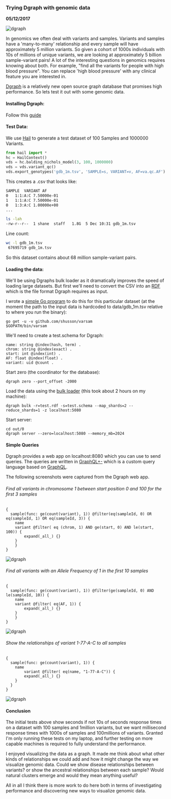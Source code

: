 ### Trying Dgraph with genomic data
__05/12/2017__

![dgraph](assets/dgb3.png)

In genomics we often deal with variants and samples. Variants and samples have a
'many-to-many' relationship and every sample will have approximately 5 million
variants. So given a cohort of 1000s individuals with 10s of
millions of unique variants, we are looking at approximately 5 billion
sample-variant pairs! A lot of the interesting questions in genomics requires
knowing about both. For example, "find all the variants for people with high blood pressure".
You can replace 'high blood pressure' with any clinical feature you are
interested in.

[Dgraph](https://github.com/dgraph-io/dgraph) is a relatively new open source
graph database that promises high performance. So lets test it out with some
genomic data.

#### Installing Dgraph:
Follow this [guide](https://docs.dgraph.io/get-started/)

#### Test Data:

We use [Hail](https://github.com/hail-is/hail) to generate a test dataset
of 100 Samples and 1000000 Variants.

```python
from hail import *
hc = HailContext()
vds = hc.balding_nichols_model(3, 100, 1000000)
vds = vds.variant_qc()
vds.export_genotypes('gdb_1m.tsv', 'SAMPLE=s, VARIANT=v, AF=va.qc.AF')
```

This creates a .csv that looks like:

```bash
SAMPLE	VARIANT	AF
0	1:1:A:C	7.50000e-01
1	1:1:A:C	7.50000e-01
0	1:3:A:C	1.00000e+00
...
```

```bash
ls -lah
-rw-r--r--  1 shane  staff   1.8G  5 Dec 10:31 gdb_1m.tsv
```

Line count:

```bash
wc -l gdb_1m.tsv
 67695719 gdb_1m.tsv
```
So this dataset contains about 68 million sample-variant pairs.

#### Loading the data:

We'll be using Dgraphs bulk loader as it dramatically improves the speed of loading
large datasets. But first we'll need to convert the CSV into an
[RDF](https://www.w3.org/TR/n-triples/#sec-literals) which is the file format
Dgraph requires as input.

I wrote a [simple Go program](https://github.com/shusson/varsam/blob/master/convert.go)
to do this for this particular dataset (at the moment the path to the input data is
  hardcoded to data/gdb_1m.tsv relative to where you run the binary):
```
go get -u -v github.com/shusson/varsam
$GOPATH/bin/varsam
```

We'll need to create a test.schema for Dgraph:
```
name: string @index(hash, term) .
chrom: string @index(exact) .
start: int @index(int) .
AF: float @index(float) .
variant: uid @count .
```

Start zero (the coordinator for the database):
```
dgraph zero --port_offset -2000
```

Load the data using the [bulk loader](https://docs.dgraph.io/deploy/#bulk-loader) (this took about 2 hours on my machine):
```
dgraph bulk -r=test.rdf -s=test.schema --map_shards=2 --reduce_shards=1 -z localhost:5080
```

Start server:
```
cd out/0
dgraph server --zero=localhost:5080 --memory_mb=2024
```

#### Simple Queries
Dgraph provides a web app on localhost:8080 which you can use to
send queries. The queries are written in [GraphQL+-](https://tour.dgraph.io/)
which is a custom query language based on [GraphQL](http://graphql.org/learn/).

The following screenshots were captured from the Dgraph web app.

###### Find all variants in chromosome 1 between start position 0 and 100 for the first 3 samples
```
{
  sample(func: ge(count(variant), 1)) @filter(eq(sampleId, 0) OR eq(sampleId, 1) OR eq(sampleId, 3)) {
  	name
    variant @filter( eq (chrom, 1) AND ge(start, 0) AND le(start, 100)) {
    	expand(_all_) {}
  	}
	}
}
```
![dgraph](assets/dgb0.png)

###### Find all variants with an Allele Frequency of 1 in the first 10 samples
```
{
  sample(func: ge(count(variant), 1)) @filter(ge(sampleId, 0) AND le(sampleId, 10)) {
  	name
    variant @filter( eq(AF, 1)) {
    	expand(_all_) {}
  	}
	}
}
```
![dgraph](assets/dgb1.png)

###### Show the relationships of variant 1-77-A-C to all samples
```
{
  sample(func: ge(count(variant), 1)) {
  	name
		variant @filter( eq(name, "1-77-A-C")) {
    	expand(_all_) {}
  	}
  }
}
```
![dgraph](assets/dgb2.png)

#### Conclusion
The initial tests above show seconds if not 10s of seconds response times on a dataset with 100 samples and
1million variants, but we want millisecond response times
with 1000s of samples and 100millions of variants. Granted I'm only running these tests on my laptop, and further testing
on more capable machines is required to fully understand the performance.

I enjoyed visualizing the data as a graph. It made me think about what other
kinds of relationships we could add and how it might change the way we visualize
genomic data. Could we show disease relationships between variants? or show the
ancestral relationships between each sample? Would natural clusters emerge and
would they mean anything useful?

All in all I think there is more work to do here both in terms of investigating performance and discovering new ways to visualize genomic data.

